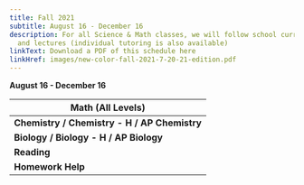 ```yaml
---
title: Fall 2021
subtitle: August 16 - December 16
description: For all Science & Math classes, we will follow school curriculum
  and lectures (individual tutoring is also available)
linkText: Download a PDF of this schedule here
linkHref: images/new-color-fall-2021-7-20-21-edition.pdf
---
```

**August 16 - December 16**



| **Math (All Levels)**                        |
| -------------------------------------------- |
| **Chemistry / Chemistry - H / AP Chemistry** |
| **Biology / Biology - H / AP Biology**       |
| **Reading**                                  |
| **Homework Help**                            |
